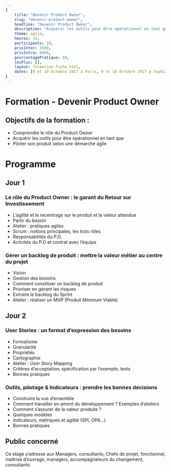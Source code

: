 ```yaml
---
{
	title: "Devenir Product Owner", 
	slug: "devenir-product-owner", 
	headline: "Devenir Product Owner",
	description: "Acquérir les outils pour être opérationnel en tant que Product Owner ", 
	theme: agile,
	heures: 14,
	participants: 10,
	prixInter: 1500,
	prixIntra: 4000,
	pourcentagePratique: 50,
	lesPlus: [],
	layout: formation-fiche.html, 
	dates: [9 et 10 Octobre 2017 à Paris, 9 et 10 Octobre 2017 à Sophia Antipolis, 9 et 10 Octobre 2017 à Lyon]
}
---
```


# Formation - Devenir Product Owner #

## Objectifs de la formation : ##
* Comprendre le rôle du Product Owner
* Acquérir les outils pour être opérationnel en tant que
* Piloter son produit selon une démarche agile

# Programme #

## Jour 1 ##

### Le rôle du Product Owner : le garant du Retour sur Investissement ###
* L’agilité et le recentrage sur le produit et la valeur attendue
* Partir du besoin
* Atelier : pratiques agiles
* Scrum : notions principales, les trois rôles
* Responsabilités du P.O.
* Activités du P.O et contrat avec l’équipe

### Gérer un backlog de produit : mettre la valeur métier au centre du projet ###
* Vision
* Gestion des besoins
* Comment constituer un backlog de produit
* Prioriser en gérant les risques
* Extraire le backlog du Sprint
* Atelier : réaliser un MVP (Produit Minimum Viable)

## Jour 2 ##

### User Stories : un format d’expression des besoins ###
* Formalisme
* Granularité
* Propriétés
* Cartographie
* Atelier : User Story Mapping
* Critères d’acceptation, spécification par l’exemple, tests
* Bonnes pratiques

### Outils, pilotage & Indicateurs : prendre les bonnes décisions ### 
* Construire la vue d’ensemble
* Comment travailler en amont du développement ? Exemples d’ateliers
* Comment s’assurer de la valeur produite ?
* Quelques modèles
* Indicateurs, métriques et agilité (SPI, OPA…)
* Bonnes pratiques

## Public concerné ##
Ce stage s’adresse aux Managers, consultants, Chefs de projet, fonctionnel, maîtrise d’ouvrage, managers, accompagnateurs du changement,
consultants.

